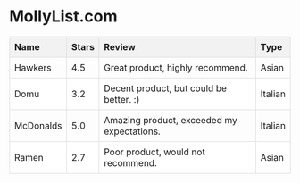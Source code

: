 
<!DOCTYPE html>
<html>
<head>
  <title>Table Example</title>
 <script>
  var sortingOrder = true;

  function sortTable(columnIndex) {
    var table, rows, switching, i, x, y, shouldSwitch;
    table = document.getElementById("myTable");
    switching = true;
    while (switching) {
      switching = false;
      rows = table.rows;
      for (i = 1; i < (rows.length - 1); i++) {
        shouldSwitch = false;
        x = rows[i].getElementsByTagName("td")[columnIndex];
        y = rows[i + 1].getElementsByTagName("td")[columnIndex];
        if (sortingOrder) {
          if (x.innerHTML.toLowerCase() > y.innerHTML.toLowerCase()) {
            shouldSwitch = true;
            break;
          }
        } else {
          if (x.innerHTML.toLowerCase() < y.innerHTML.toLowerCase()) {
            shouldSwitch = true;
            break;
          }
        }
      }
      if (shouldSwitch) {
        rows[i].parentNode.insertBefore(rows[i + 1], rows[i]);
        switching = true;
      }
    }
    sortingOrder = !sortingOrder;
  }
</script>

  <style>
    table {
      border-collapse: collapse;
      width: 100%;
    }
    th, td {
      text-align: left;
      padding: 8px;
      border: 1px solid #ddd;
    }
    th {
      background-color: #f2f2f2;
    }
    tr:nth-child(even) {
      background-color: #fff;
    }
  </style>
</head>
<body>

  <h1>MollyList.com</h1>

  <table id="myTable">
    <thead>
      <tr>
        <th onclick="sortTable(0)">Name</th>
        <th onclick="sortTable(1)">Stars</th>
        <th onclick="sortTable(2)">Review</th>
        <th onclick="sortTable(3)">Type</th>
      </tr>
    </thead>
    <tbody>
      <tr>
        <td>Hawkers</td>
        <td>4.5</td>
        <td>Great product, highly recommend.</td>
        <td>Asian</td>
      </tr>
      <tr>
        <td>Domu</td>
        <td>3.2</td>
        <td>Decent product, but could be better. :)</td>
        <td>Italian</td>
      </tr>
      <tr>
        <td>McDonalds</td>
        <td>5.0</td>
        <td>Amazing product, exceeded my expectations.</td>
        <td>Italian</td>
      </tr>
      <tr>
        <td>Ramen</td>
        <td>2.7</td>
        <td>Poor product, would not recommend.</td>
        <td>Asian</td>
      </tr>
    </tbody>
  </table>

</body>
</html>
